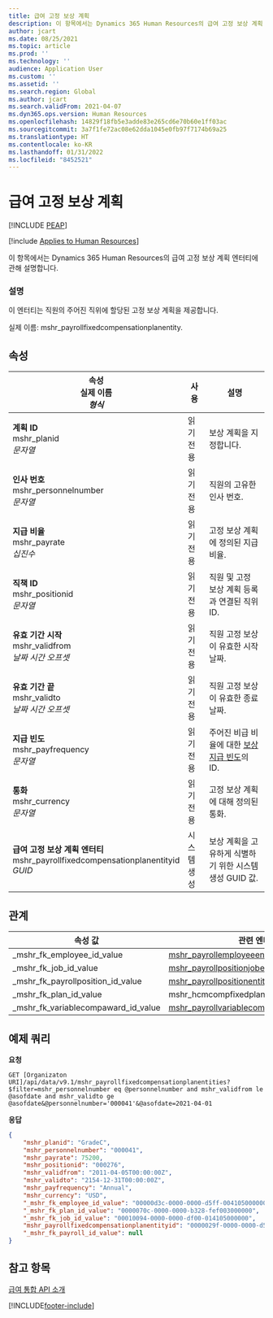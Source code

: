 ```yaml
---
title: 급여 고정 보상 계획
description: 이 항목에서는 Dynamics 365 Human Resources의 급여 고정 보상 계획 엔터티에 대한 세부 정보와 예제 쿼리를 제공합니다.
author: jcart
ms.date: 08/25/2021
ms.topic: article
ms.prod: ''
ms.technology: ''
audience: Application User
ms.custom: ''
ms.assetid: ''
ms.search.region: Global
ms.author: jcart
ms.search.validFrom: 2021-04-07
ms.dyn365.ops.version: Human Resources
ms.openlocfilehash: 14829f18fb5e3adde83e265cd6e70b60e1ff03ac
ms.sourcegitcommit: 3a7f1fe72ac08e62dda1045e0fb97f7174b69a25
ms.translationtype: HT
ms.contentlocale: ko-KR
ms.lasthandoff: 01/31/2022
ms.locfileid: "8452521"
---
```

# <a name="payroll-fixed-compensation-plan"></a>급여 고정 보상 계획


[!INCLUDE [PEAP](../includes/peap-1.md)]

[!include [Applies to Human Resources](../includes/applies-to-hr.md)]

이 항목에서는 Dynamics 365 Human Resources의 급여 고정 보상 계획 엔터티에 관해 설명합니다.

### <a name="description"></a>설명

이 엔터티는 직원의 주어진 직위에 할당된 고정 보상 계획을 제공합니다.

실제 이름: mshr_payrollfixedcompensationplanentity.

## <a name="properties"></a>속성

| 속성</br>**실제 이름**</br>**_형식_** | 사용 | 설명 |
| --- | --- | --- |
| **계획 ID**</br>mshr_planid</br>*문자열* | 읽기 전용 | 보상 계획을 지정합니다.  |
| **인사 번호**</br>mshr_personnelnumber</br>*문자열* | 읽기 전용 | 직원의 고유한 인사 번호. |
| **지급 비율**</br>mshr_payrate</br>*십진수* | 읽기 전용 | 고정 보상 계획에 정의된 지급 비율. |
| **직책 ID**</br>mshr_positionid</br>*문자열* | 읽기 전용 | 직원 및 고정 보상 계획 등록과 연결된 직위 ID. |
| **유효 기간 시작**</br>mshr_validfrom</br>*날짜 시간 오프셋* |  읽기 전용 | 직원 고정 보상이 유효한 시작 날짜.  |
| **유효 기간 끝**</br>mshr_validto</br>*날짜 시간 오프셋* | 읽기 전용 | 직원 고정 보상이 유효한 종료 날짜. |
| **지급 빈도**</br>mshr_payfrequency</br>*문자열* | 읽기 전용 | 주어진 비급 비율에 대한 [보상 지급 빈도](hr-admin-integration-payroll-api-compensation-pay-frequency.md)의 ID. |
| **통화**</br>mshr_currency</br>*문자열* | 읽기 전용 | 고정 보상 계획에 대해 정의된 통화. |
| **급여 고정 보상 계획 엔터티**</br>mshr_payrollfixedcompensationplanentityid</br>*GUID* | 시스템 생성 | 보상 계획을 고유하게 식별하기 위한 시스템 생성 GUID 값. |

## <a name="relations"></a>관계

|속성 값 | 관련 엔터티 | 탐색 속성 | 컬렉션 유형 |
| --- | --- | --- | --- |
| _mshr_fk_employee_id_value | [mshr_payrollemployeeentity](hr-admin-integration-payroll-api-payroll-employee.md) | mshr_FK_Employee_id | mshr_FK_PayrollEmployeeEntity_FixedCompPlan |
| _mshr_fk_job_id_value | [mshr_payrollpositionjobentity](hr-admin-integration-payroll-api-payroll-position-job.md) | mshr_FK_Job_id | mshr_FK_PayrollPositionJobEntity_FixedCompPlan |
| _mshr_fk_payrollposition_id_value | [mshr_payrollpositionentity](hr-admin-integration-payroll-api-payroll-position.md) | mshr_FK_PayrollPosition_id | mshr_FK_PayrollPositionEntity_FixedCompPlan |
| _mshr_fk_plan_id_value | mshr_hcmcompfixedplantableentity | mshr_FK_Plan_id | - |
| _mshr_fk_variablecompaward_id_value | [mshr_payrollvariablecompensationawardentity](hr-admin-integration-payroll-api-payroll-variable-compensation-plan.md) | mshr_FK_VariableCompAward_id | mshr_FK_PayrollVariableCompensationAwardEntity_FixedComp |

## <a name="example-query"></a>예제 쿼리

**요청**

```http
GET [Organizaton URI]/api/data/v9.1/mshr_payrollfixedcompensationplanentities?$filter=mshr_personnelnumber eq @personnelnumber and mshr_validfrom le @asofdate and mshr_validto ge @asofdate&@personnelnumber='000041'&@asofdate=2021-04-01
```

**응답**

```json
{
    "mshr_planid": "GradeC",
    "mshr_personnelnumber": "000041",
    "mshr_payrate": 75200,
    "mshr_positionid": "000276",
    "mshr_validfrom": "2011-04-05T00:00:00Z",
    "mshr_validto": "2154-12-31T00:00:00Z",
    "mshr_payfrequency": "Annual",
    "mshr_currency": "USD",
    "_mshr_fk_employee_id_value": "00000d3c-0000-0000-d5ff-004105000000",
    "_mshr_fk_plan_id_value": "0000070c-0000-0000-b328-fef003000000",
    "_mshr_fk_job_id_value": "00010094-0000-0000-df00-014105000000",
    "mshr_payrollfixedcompensationplanentityid": "0000029f-0000-0000-d5ff-004105000000",
    "_mshr_fk_payroll_id_value": null
}
```

## <a name="see-also"></a>참고 항목

[급여 통합 API 소개](hr-admin-integration-payroll-api-introduction.md)

[!INCLUDE[footer-include](../includes/footer-banner.md)]
